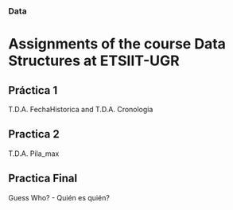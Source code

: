 ### Data
# Assignments of the course Data Structures at ETSIIT-UGR
## Práctica 1
T.D.A. FechaHistorica and T.D.A. Cronologia
## Practica 2
T.D.A. Pila_max
## Practica Final
Guess Who? - Quién es quién?
